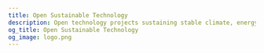 ```yaml
---
title: Open Sustainable Technology
description: Open technology projects sustaining stable climate, energy supply and vital natural resources
og_title: Open Sustainable Technology
og_image: logo.png
---
```


